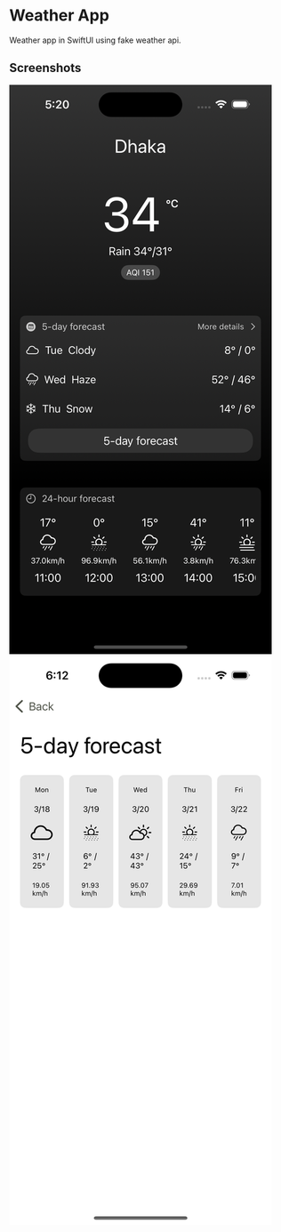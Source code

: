 # Weather App

Weather app in SwiftUI using fake weather api.

 
## Screenshots
![Home Page Screenshot](ScreenShots/home.png)
![5-Day Page Screenshot](ScreenShots/5day.png)